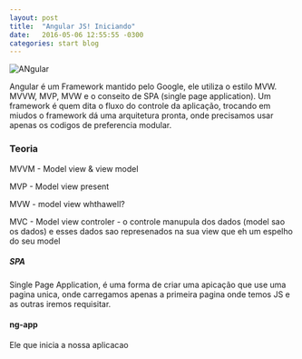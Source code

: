 ```yaml
---
layout: post
title:  "Angular JS! Iniciando"
date:   2016-05-06 12:55:55 -0300
categories: start blog
---
```

![ANgular](http://www.w3schools.com/angular/pic_angular.jpg)

Angular é um Framework mantido pelo Google, ele utiliza o estilo MVW. MVVW, MVP, MVW e o conseito de SPA (single page application).
Um framework é quem dita o fluxo do controle da aplicação, trocando em miudos o framework dá uma arquitetura pronta, onde precisamos usar apenas os codigos de preferencia modular.

### Teoria

MVVM - Model view & view model

MVP - Model view present

MVW - model view whthawell?

MVC - Model view controler - o controle manupula dos dados (model sao os dados)
e esses dados sao represenados na sua view que eh um espelho do seu model

##### SPA

Single Page Application, é uma forma de criar uma apicação que use uma pagina unica, onde
carregamos apenas a primeira pagina onde temos JS e as outras iremos requisitar.

#### ng-app

Ele que inicia a nossa aplicacao
